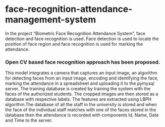 # face-recognition-attendance-management-system

In the project “Biometric Face Recognition Attendance System”, face detection and face recognition is used. Face detection is used to locate the position of face region and face recognition is used for marking the attendance. 

### Open  CV  based face  recognition approach has been proposed. 

This model integrates a camera that captures an input image, an algorithm for detecting faces from an input  image,  encoding  and  identifying  the  face,  marking  the attendance in a spreadsheet and uploading it to the pymysql server. The training database is created by training the system with the faces of the authorized students. The cropped images are then stored as a database with respective labels. The features are extracted using LBPH algorithm.The database of all the staff in the university is stored and when the face of the individual staff matches with one of the faces stored in the database then the attendance is recorded with components Id, Name, Date and Time to the server.
